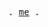 <p align="center">
  <samp>
    . <a href="https://antfu.me](https://github.com/threeStepWalk">me</a> .
  </samp>
</p>

